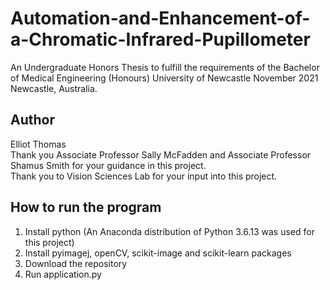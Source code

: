 # Automation-and-Enhancement-of-a-Chromatic-Infrared-Pupillometer
An Undergraduate Honors Thesis to fulfill the requirements of the Bachelor of Medical Engineering (Honours) University of Newcastle November 2021 Newcastle, Australia.

## Author
Elliot Thomas  
Thank you Associate Professor Sally McFadden and Associate Professor Shamus Smith for your guidance in this project.  
Thank you to Vision Sciences Lab for your input into this project.  

## How to run the program
1. Install python (An Anaconda distribution of Python 3.6.13 was used for this project)
2. Install pyimagej, openCV, scikit-image and scikit-learn packages
3. Download the repository
4. Run application.py
